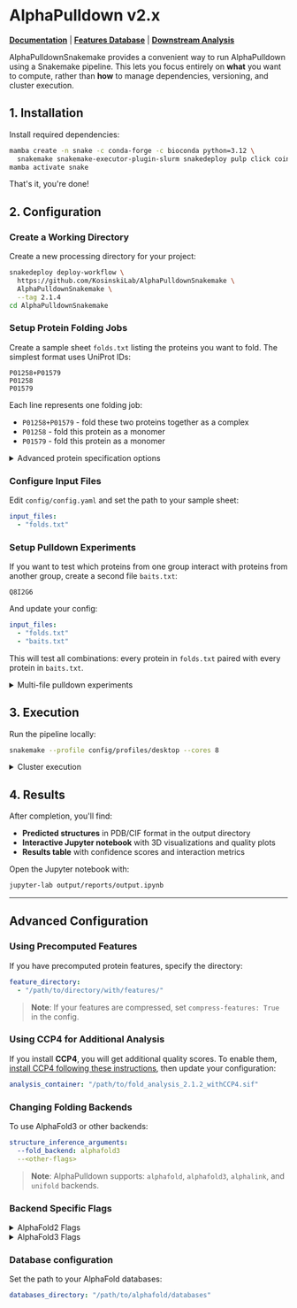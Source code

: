 # AlphaPulldown v2.x

**[Documentation](https://github.com/KosinskiLab/AlphaPulldown/wiki)** | **[Features Database](https://github.com/KosinskiLab/AlphaPulldown/wiki/Features-Database)** | **[Downstream Analysis](https://github.com/KosinskiLab/AlphaPulldown/wiki/Downstream-Analysis)**

AlphaPulldownSnakemake provides a convenient way to run AlphaPulldown using a Snakemake pipeline. This lets you focus entirely on **what** you want to compute, rather than **how** to manage dependencies, versioning, and cluster execution.

## 1. Installation

Install required dependencies:

```bash
mamba create -n snake -c conda-forge -c bioconda python=3.12 \
  snakemake snakemake-executor-plugin-slurm snakedeploy pulp click coincbc
mamba activate snake
```

That's it, you're done!

## 2. Configuration

### Create a Working Directory

Create a new processing directory for your project:

```bash
snakedeploy deploy-workflow \
  https://github.com/KosinskiLab/AlphaPulldownSnakemake \
  AlphaPulldownSnakemake \
  --tag 2.1.4
cd AlphaPulldownSnakemake
```

### Setup Protein Folding Jobs

Create a sample sheet `folds.txt` listing the proteins you want to fold. The simplest format uses UniProt IDs:

```
P01258+P01579
P01258
P01579
```

Each line represents one folding job:
- `P01258+P01579` - fold these two proteins together as a complex
- `P01258` - fold this protein as a monomer
- `P01579` - fold this protein as a monomer

<details>
<summary>Advanced protein specification options</summary>

You can also specify:
- **FASTA file paths** instead of UniProt IDs: `/path/to/protein.fasta`
- **Specific residue regions**: `Q8I2G6:1-100` (residues 1-100 only)
- **Multiple copies**: `Q8I2G6:2` (dimer of the same protein)
- **Combinations**: `Q8I2G6:2:1-100+Q8I5K4` (dimer of residues 1-100 plus another protein)

</details>

### Configure Input Files

Edit `config/config.yaml` and set the path to your sample sheet:

```yaml
input_files:
  - "folds.txt"
```

### Setup Pulldown Experiments

If you want to test which proteins from one group interact with proteins from another group, create a second file `baits.txt`:

```
Q8I2G6
```

And update your config:

```yaml
input_files:
  - "folds.txt"
  - "baits.txt"
```

This will test all combinations: every protein in `folds.txt` paired with every protein in `baits.txt`.

<details>
<summary>Multi-file pulldown experiments</summary>

You can extend this logic to create complex multi-partner interaction screens by adding more input files. For example, with three files:

```yaml
input_files:
  - "proteins_A.txt"  # 5 proteins
  - "proteins_B.txt"  # 3 proteins
  - "proteins_C.txt"  # 2 proteins
```

This will generate all possible combinations across the three groups, creating 5×3×2 = 30 different folding jobs. Each job will contain one protein from each file, allowing you to systematically explore higher-order protein complex formation.

**Note**: The number of combinations grows multiplicatively, so be mindful of computational costs with many files.

</details>

## 3. Execution

Run the pipeline locally:

```bash
snakemake --profile config/profiles/desktop --cores 8
```

<details>
<summary>Cluster execution</summary>

For running on a SLURM cluster, use the executor plugin:

```bash
screen -S snakemake_session
snakemake \
  --executor slurm \
  --profile config/profiles/slurm \
  --jobs 200 \
  --restart-times 5
```

Detach with `Ctrl + A` then `D`. Reattach later with `screen -r snakemake_session`.

</details>

## 4. Results

After completion, you'll find:
- **Predicted structures** in PDB/CIF format in the output directory
- **Interactive Jupyter notebook** with 3D visualizations and quality plots
- **Results table** with confidence scores and interaction metrics

Open the Jupyter notebook with:
```bash
jupyter-lab output/reports/output.ipynb
```

---

## Advanced Configuration

### Using Precomputed Features

If you have precomputed protein features, specify the directory:

```yaml
feature_directory:
  - "/path/to/directory/with/features/"
```

> **Note**: If your features are compressed, set `compress-features: True` in the config.

### Using CCP4 for Additional Analysis

If you install **CCP4**, you will get additional quality scores. To enable them, [install CCP4 following these instructions](https://github.com/KosinskiLab/AlphaPulldown/wiki/Run-AlphaPulldown-Python-Command-Line-Interface#03-installation-for-the-downstream-analysis-tools), then update your configuration:

```yaml
analysis_container: "/path/to/fold_analysis_2.1.2_withCCP4.sif"
```

### Changing Folding Backends

To use AlphaFold3 or other backends:

```yaml
structure_inference_arguments:
  --fold_backend: alphafold3
  --<other-flags>
```

> **Note**: AlphaPulldown supports: `alphafold`, `alphafold3`, `alphalink`, and `unifold` backends.

### Backend Specific Flags

<details>
<summary>AlphaFold2 Flags</summary>

```yaml
# Whether the result pickles are going to be gzipped.
  --compress_result_pickles: False

# Whether the result pickles are going to be removed.
  --remove_result_pickles: False

# The models to run the final relaxation step on. If `all`, all models are relaxed, which may be time consuming. If `best`, only the most confident model is relaxed. If `none`, relaxation is not run. Turning off relaxation might result in predictions with distracting stereochemical violations but might help in case you are having issues with the relaxation stage.
  --models_to_relax: None

# Whether to remove aligned_confidence_probs, distogram and masked_msa from pickles.
  --remove_keys_from_pickles: True

# Whether to convert predicted pdb files to modelcif format.
  --convert_to_modelcif: True

# Whether to allow resuming predictions from previous runs or start anew.
  --allow_resume: True

# Number of recycles
  --num_cycle: 3

# Number of predictions per model
  --num_predictions_per_model: 1

# Whether to pair the MSAs when constructing multimer objects.
  --pair_msa: True

# Whether to save features for multimeric object.
  --save_features_for_multimeric_object: False

# Do not use template features when modelling.
  --skip_templates: False

# Run predictions for each model with logarithmically distributed MSA depth.
  --msa_depth_scan: False

# Whether to use multimeric templates.
  --multimeric_template: False

# A list of names of models to use, e.g. model_2_multimer_v3 (default: all models).
  --model_names: None

# Number of sequences to use from the MSA (by default is taken from AF model config).
  --msa_depth: None

# Path to the text file with multimeric template instruction.
  --description_file: None

# Path to directory with multimeric template mmCIF files.
  --path_to_mmt: None

# A desired number of residues to pad.
  --desired_num_res: None

# A desired number of msa to pad.
  --desired_num_msa: None

# Run multiple JAX model evaluations to obtain a timing that excludes the compilation time, which should be more indicative of the time required for inferencing many proteins.
  --benchmark: False

# Choose preset model configuration - the monomer model, the monomer model with extra ensembling, monomer model with pTM head, or multimer model.
  --model_preset: monomer

# Change output directory to include a description of the fold as seen in previous alphapulldown versions
  --use_ap_style: False

# Whether to run Amber relaxation on GPU.
  --use_gpu_relax: True

# Whether to use dropout when inferring for more diverse predictions.
  --dropout: False

```
</details>

<details>
<summary>AlphaFold3 Flags</summary>

```yaml

# Path to a directory for the JAX compilation cache.
  --jax_compilation_cache_dir: None

# Strictly increasing order of token sizes for which to cache compilations. For any input with more tokens than the largest bucket size, a new bucket is created for exactly that number of tokens.
  --buckets: ['64', '128', '256', '512', '768', '1024', '1280', '1536', '2048', '2560', '3072', '3584', '4096', '4608', '5120']

# Flash attention implementation to use. 'triton' and 'cudnn' uses a Triton and cuDNN flash attention implementation, respectively. The Triton kernel is fastest and has been tested more thoroughly. The Triton and cuDNN kernels require Ampere GPUs or later. 'xla' uses an XLA attention implementation (no flash attention) and is portable across GPU devices.
  --flash_attention_implementation: triton

# Number of diffusion samples to generate.
  --num_diffusion_samples: 5 

# Number of seeds to use for inference. If set, only a single seed must be provided in the input JSON. AlphaFold 3 will then generate random seeds in sequence, starting from the single seed specified in the input JSON. The full input JSON produced by AlphaFold 3 will include the generated random seeds. If not set, AlphaFold 3 will use the seeds as provided in the input JSON.
  --num_seeds: None

# If set, save generated template mmCIFs to templates_debug/ during AF3 input prep.
  --debug_templates: False

# If set, dump featurised MSA arrays and final complex A3M before inference.
  --debug_msas: False

# Number of recycles to use during AF3 inference.
  --num_recycles: 10

# Whether to save final trunk single/pair embeddings in AF3 output.
  --save_embeddings: False

# Whether to save final distogram in AF3 output.
  --save_distogram: False
```

</details>

### Database configuration

Set the path to your AlphaFold databases:

```yaml
databases_directory: "/path/to/alphafold/databases"
```
